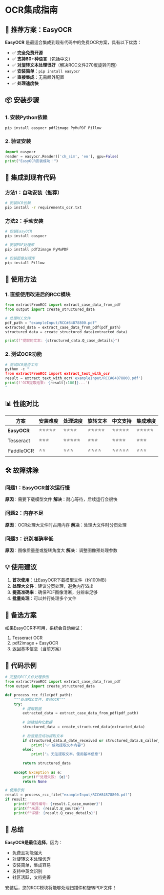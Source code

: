 # OCR集成指南

## 🎯 推荐方案：EasyOCR

**EasyOCR** 是最适合集成到现有代码中的免费OCR方案，具有以下优势：

- ✅ **完全免费开源**
- ✅ **支持80+种语言**（包括中文）
- ✅ **对旋转文本处理很好**（解决RCC文件270度旋转问题）
- ✅ **安装简单**：`pip install easyocr`
- ✅ **直接集成**：无需额外配置
- ✅ **处理速度快**

## 📦 安装步骤

### 1. 安装Python依赖
```bash
pip install easyocr pdf2image PyMuPDF Pillow
```

### 2. 验证安装
```python
import easyocr
reader = easyocr.Reader(['ch_sim', 'en'], gpu=False)
print("EasyOCR安装成功！")
```

## 🔧 集成到现有代码

### 方法1：自动安装（推荐）
```bash
# 安装OCR依赖
pip install -r requirements_ocr.txt
```

### 方法2：手动安装
```bash
# 安装EasyOCR
pip install easyocr

# 安装PDF处理库
pip install pdf2image PyMuPDF

# 安装图像处理库
pip install Pillow
```

## 🚀 使用方法

### 1. 直接使用改进后的RCC模块
```python
from extractFromRCC import extract_case_data_from_pdf
from output import create_structured_data

# 处理RCC文件
pdf_path = "exampleInput/RCC#84878800.pdf"
extracted_data = extract_case_data_from_pdf(pdf_path)
structured_data = create_structured_data(extracted_data)

print(f"提取的文本: {structured_data.Q_case_details}")
```

### 2. 测试OCR功能
```python
# 测试OCR是否工作
python -c "
from extractFromRCC import extract_text_with_ocr
result = extract_text_with_ocr('exampleInput/RCC#84878800.pdf')
print(f'OCR提取结果: {result[:100]}...')
"
```

## 📊 性能对比

| 方案 | 安装难度 | 处理速度 | 旋转文本 | 中文支持 | 集成难度 |
|------|----------|----------|----------|----------|----------|
| **EasyOCR** | ⭐⭐⭐⭐⭐ | ⭐⭐⭐⭐ | ⭐⭐⭐⭐⭐ | ⭐⭐⭐⭐⭐ | ⭐⭐⭐⭐⭐ |
| Tesseract | ⭐⭐⭐ | ⭐⭐⭐⭐⭐ | ⭐⭐⭐ | ⭐⭐⭐⭐ | ⭐⭐⭐ |
| PaddleOCR | ⭐⭐ | ⭐⭐⭐ | ⭐⭐⭐⭐ | ⭐⭐⭐⭐⭐ | ⭐⭐⭐ |

## 🛠️ 故障排除

### 问题1：EasyOCR首次运行慢
**原因**：需要下载模型文件
**解决**：耐心等待，后续运行会很快

### 问题2：内存不足
**原因**：OCR处理大文件时占用内存
**解决**：处理大文件时分页处理

### 问题3：识别准确率低
**原因**：图像质量差或旋转角度大
**解决**：调整图像预处理参数

## 💡 使用建议

1. **首次使用**：让EasyOCR下载模型文件（约100MB）
2. **处理大文件**：建议分页处理，避免内存溢出
3. **提高准确率**：确保PDF图像清晰，分辨率足够
4. **批量处理**：可以并行处理多个文件

## 🔄 备选方案

如果EasyOCR不可用，系统会自动尝试：
1. Tesseract OCR
2. pdf2image + EasyOCR
3. 返回基本信息（当前方案）

## 📝 代码示例

```python
# 完整的RCC文件处理示例
from extractFromRCC import extract_case_data_from_pdf
from output import create_structured_data

def process_rcc_file(pdf_path):
    """处理RCC文件，支持OCR"""
    try:
        # 提取数据
        extracted_data = extract_case_data_from_pdf(pdf_path)
        
        # 创建结构化数据
        structured_data = create_structured_data(extracted_data)
        
        # 检查是否成功提取文本
        if structured_data.A_date_received or structured_data.E_caller_name:
            print("✅ 成功提取文本内容")
        else:
            print("⚠️ 无法提取文本，使用基本信息")
        
        return structured_data
        
    except Exception as e:
        print(f"处理失败: {e}")
        return None

# 使用示例
result = process_rcc_file("exampleInput/RCC#84878800.pdf")
if result:
    print(f"案件编号: {result.C_case_number}")
    print(f"来源: {result.B_source}")
    print(f"详情: {result.Q_case_details}")
```

## 🎉 总结

**EasyOCR是最佳选择**，因为：
- 免费且功能强大
- 对旋转文本处理优秀
- 安装简单，集成容易
- 支持中英文识别
- 社区活跃，文档完善

安装后，您的RCC模块将能够处理扫描件和旋转PDF文件！
